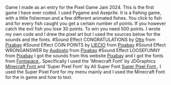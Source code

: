 Game I made as an entry for the Pixel Game Jam 2024. This is the first game I have ever coded. I used Pygame and Aseprite. It is a fishing game, with a little fisherman and a few different animated fishes. 
You click to fish and for every fish caught you get a certain number of points. If you however catch the evil fish you lose 30 points. To win you need 500 points. 
I wrote my own code and I drew the pixel art but I used the sources below for the sounds and the fonts. 
#Sound Effect CONGRATULATIONS by <a href="https://pixabay.com/users/voicebosch-30143949/?utm_source=link-attribution&utm_medium=referral&utm_campaign=music&utm_content=172193">Otto</a> from <a href="https://pixabay.com//?utm_source=link-attribution&utm_medium=referral&utm_campaign=music&utm_content=172193">Pixabay</a>
#Sound Effect COIN POINTS by <a href="https://pixabay.com/users/liecio-3298866/?utm_source=link-attribution&utm_medium=referral&utm_campaign=music&utm_content=190037">LIECIO</a> from <a href="https://pixabay.com/sound-effects//?utm_source=link-attribution&utm_medium=referral&utm_campaign=music&utm_content=190037">Pixabay</a>
#Sound Effect WRONGANSWER by <a href="https://pixabay.com/users/audiosto-40753689/?utm_source=link-attribution&utm_medium=referral&utm_campaign=music&utm_content=199825">Audiosto</a> from <a href="https://pixabay.com//?utm_source=link-attribution&utm_medium=referral&utm_campaign=music&utm_content=199825">Pixabay</a>
#Sound Effect LOOSEFUNNY from <a href="https://pixabay.com/sound-effects/?utm_source=link-attribution&utm_medium=referral&utm_campaign=music&utm_content=80925">Pixabay</a>
I got the sounds from this website <a href = "https://pixabay.com/">Pixabay</a> and I got the fonts from <a href = "https://www.fontspace.com/category/pixel"> Fontspace </a>. 
Specifically I used the 'Minecraft Font' by JDGraphics <a href = "https://www.fontspace.com/minecraft-font-f28180" >Minecraft Font </a> 
and 'Super Pixel Font' by All Super Font <a href = "https://www.fontspace.com/super-pixel-font-f112028" > Super Pixel Font </a>. I used the Super Pixel Font for my menu mainly and I used the Minecraft Font for the in game and how to text. 
